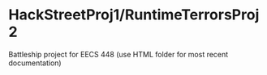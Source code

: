# HackStreetProj1/RuntimeTerrorsProj2
Battleship project for EECS 448
(use HTML folder for most recent documentation)
